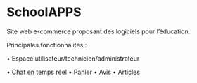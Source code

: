 # SchoolAPPS

Site web e-commerce proposant des logiciels pour l’éducation.

Principales fonctionnalités :

• Espace utilisateur/technicien/administrateur

• Chat en temps réel
• Panier
• Avis
• Articles

